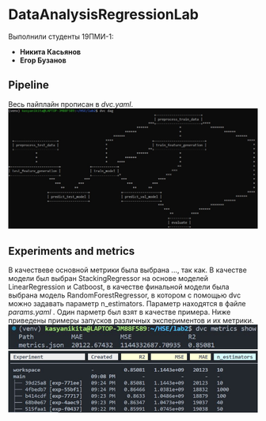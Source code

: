 # DataAnalysisRegressionLab

Выполнили студенты 19ПМИ-1:
* **Никита Касьянов**
* **Егор Бузанов**

## Pipeline
Весь пайплайн прописан в _dvc.yaml_.
![image](1.jpg)

## Experiments and metrics
В качествеве основной метрики была выбрана ..., так как. В качестве модели был выбран StackingRegressor на основе моделей LinearRegression и Catboost, в качестве финальной модели была выбрана модель RandomForestRegressor, в котором с помощью dvc можно задавать параметр n_estimators. Параметр находятся в файле _params.yaml_ . Один парметр был взят в качестве примера. Ниже приведены примеры запусков различных экспериментов и их метрики.
![image](2.jpg)
![image](3.jpg)

